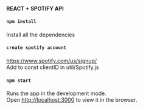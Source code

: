 #### REACT + SPOTIFY API


#### `npm install`

Install all the dependencies<br>


#### `create spotify account`

https://www.spotify.com/us/signup/<br>
Add to const clientID in util/Spotify.js


#### `npm start`

Runs the app in the development mode.<br>
Open [http://localhost:3000](http://localhost:3000) to view it in the browser.
